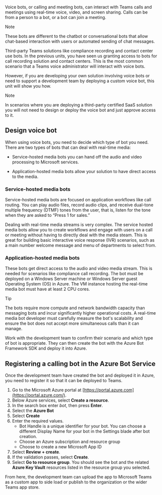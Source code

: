 Voice bots, or calling and meeting bots, can interact with Teams calls and meetings using real-time voice, video, and screen sharing. Calls can be from a person to a bot, or a bot can join a meeting.

> [!NOTE]
> These bots are different to the chatbot or conversational bots that allow chat-based interaction with users or automated sending of chat messages.

Third-party Teams solutions like compliance recording and contact center use bots. In the previous units, you have seen us granting access to bots for call recording solution and contact centers. This is the most common scenario that a Teams voice administrator will interact with voice bots.

However, if you are developing your own solution involving voice bots or need to support a development team by deploying a custom voice bot, this unit will show you how.

> [!NOTE]
> In scenarios where you are deploying a third-party certified SaaS solution you will not need to design or deploy the voice bot and just approve access to it.

## Design voice bot

When using voice bots, you need to decide which type of bot you need. There are two types of bots that can deal with real-time media:

- Service-hosted media bots you can hand off the audio and video processing to Microsoft services.

- Application-hosted media bots allow your solution to have direct access to the media.

### Service-hosted media bots

Service-hosted media bots are focused on application workflows like call routing. You can play audio files, record audio clips, and receive dual-tone multiple frequency (DTMF) tones from the user, that is, listen for the tone when they are asked to “Press 1 for sales.”

Dealing with real-time media streams is very complex. The service hosted media bots allow you to create workflows and engage with users on a call or meeting without having to directly deal with the media steam. This is great for building basic interactive voice response (IVR) scenarios, such as a main number welcome message and menu of departments to select from.

### Application-hosted media bots

These bots get direct access to the audio and video media stream. This is needed for scenarios like compliance call recording. The bot must be deployed on a Windows Server machine or Windows Server guest Operating System (OS) in Azure. The VM instance hosting the real-time media bot must have at least 2 CPU cores.

> [!TIP]
> The bots require more compute and network bandwidth capacity than messaging bots and incur significantly higher operational costs. A real-time media bot developer must carefully measure the bot's scalability and ensure the bot does not accept more simultaneous calls than it can manage.

Work with the development team to confirm their scenario and which type of bot is appropriate. They can then create the bot with the Azure Bot Framework SDK and deploy it into Azure.

## Registering a calling bot in the Azure Bot Service

Once the development team have created the bot and deployed it in Azure, you need to register it so that it can be deployed to Teams.

1. Go to the Microsoft Azure portal at [https://portal.azure.com](https://portal.azure.com/).
1. Below Azure services, select **Create a resource**.
1. In the search box enter *bot*, then press **Enter**.
1. Select the **Azure Bot**
1. Select **Create**
1. Enter the required values.
    - Bot Handle is a unique identifier for your bot. You can choose a different Display Name for your bot in the Settings blade after bot creation.
    - Choose an Azure subscription and resource group
    - Choose to create a new Microsoft App ID
1. Select **Review + create**.
1. If the validation passes, select **Create**.
1. Select **Go to resource group**. You should see the bot and the related **Azure Key Vault** resources listed in the resource group you selected.

From here, the development team can upload the app to Microsoft Teams as a custom app to side load or publish to the organization or the wider Teams app store.
